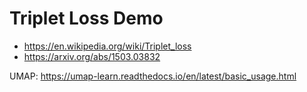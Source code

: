 # Triplet Loss Demo

- https://en.wikipedia.org/wiki/Triplet_loss
- https://arxiv.org/abs/1503.03832


UMAP: https://umap-learn.readthedocs.io/en/latest/basic_usage.html